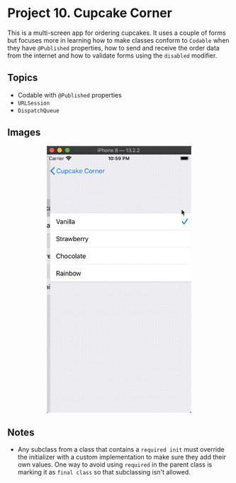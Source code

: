 
# Project 10. Cupcake Corner

This is a multi-screen app for ordering cupcakes. It uses a couple of forms but focuses more in learning how to make classes conform to `Codable` when they have `@Published` properties, how to send and receive the order data from the internet and how to validate forms using the `disabled` modifier.

## Topics

- Codable with `@Published` properties
- `URLSession`
- `DispatchQueue`

## Images

<p align="center"><img src="img/run-example.gif" height="600px"></p>

## Notes

- Any subclass from a class that contains a `required init` must override the initializer with a custom implementation to make sure they add their own values. One way to avoid using `required` in the parent class is marking it as `final class` so that subclassing isn't allowed.


